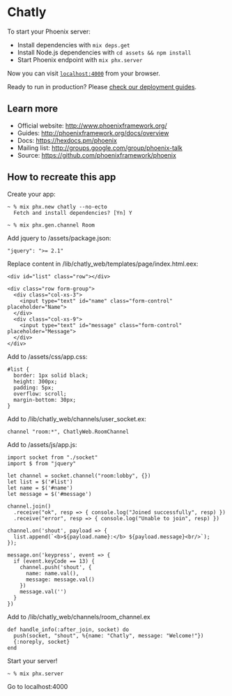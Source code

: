 # Chatly

To start your Phoenix server:

  * Install dependencies with `mix deps.get`
  * Install Node.js dependencies with `cd assets && npm install`
  * Start Phoenix endpoint with `mix phx.server`

Now you can visit [`localhost:4000`](http://localhost:4000) from your browser.

Ready to run in production? Please [check our deployment guides](http://www.phoenixframework.org/docs/deployment).

## Learn more

  * Official website: http://www.phoenixframework.org/
  * Guides: http://phoenixframework.org/docs/overview
  * Docs: https://hexdocs.pm/phoenix
  * Mailing list: http://groups.google.com/group/phoenix-talk
  * Source: https://github.com/phoenixframework/phoenix

## How to recreate this app

  Create your app:
  ```
  ~ % mix phx.new chatly --no-ecto
    Fetch and install dependencies? [Yn] Y
  ```

  ```
  ~ % mix phx.gen.channel Room
  ```

  Add jquery to /assets/package.json:
  ```
  "jquery": ">= 2.1"
  ```

  Replace content in /lib/chatly_web/templates/page/index.html.eex:
  ```
  <div id="list" class="row"></div>

  <div class="row form-group">
    <div class="col-xs-3">
      <input type="text" id="name" class="form-control" placeholder="Name">
    </div>
    <div class="col-xs-9">
      <input type="text" id="message" class="form-control" placeholder="Message">
    </div>
  </div>
  ```

  Add to /assets/css/app.css:
  ```
  #list {
    border: 1px solid black;
    height: 300px;
    padding: 5px;
    overflow: scroll;
    margin-bottom: 30px;
  }
  ```

  Add to /lib/chatly_web/channels/user_socket.ex:
  ```
  channel "room:*", ChatlyWeb.RoomChannel
  ```

  Add to /assets/js/app.js:
  ```
  import socket from "./socket"
  import $ from "jquery"

  let channel = socket.channel("room:lobby", {})
  let list = $('#list')
  let name = $('#name')
  let message = $('#message')

  channel.join()
    .receive("ok", resp => { console.log("Joined successfully", resp) })
    .receive("error", resp => { console.log("Unable to join", resp) })

  channel.on('shout', payload => {
    list.append(`<b>${payload.name}:</b> ${payload.message}<br/>`);
  });

  message.on('keypress', event => {
    if (event.keyCode == 13) {
      channel.push('shout', {
        name: name.val(),
        message: message.val()
      })
      message.val('')
    }
  })
  ```

  Add to /lib/chatly_web/channels/room_channel.ex
  ```
  def handle_info(:after_join, socket) do
    push(socket, "shout", %{name: "Chatly", message: "Welcome!"})
    {:noreply, socket}
  end
  ```

  Start your server!
  ```
  ~ % mix phx.server
  ```

  Go to localhost:4000
